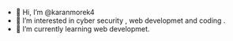 - 👋 Hi, I’m @karanmorek4
- 👀 I’m interested in cyber security , web developmet and coding .
- 🌱 I’m currently learning web developmet.

<!---
karanmorek4/karanmorek4 is a ✨ special ✨ repository because its `README.md` (this file) appears on your GitHub profile.
You can click the Preview link to take a look at your changes.
--->
